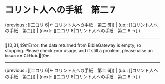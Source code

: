 # コリント人への手紙　第二 7

(previous:: [[二コリ 6|← コリント人への手紙　第二 6]]) | (up:: [[コリント人への手紙　第二]]) | (next:: [[二コリ 8|コリント人への手紙　第二 8 →]])

***
[0;31;49mError: the data returned from BibleGateway is empty, so stopping. Please check your usage, and if still a problem, please raise an issue on GitHub.[0m

***

(previous:: [[二コリ 6|← コリント人への手紙　第二 6]]) | (up:: [[コリント人への手紙　第二]]) | (next:: [[二コリ 8|コリント人への手紙　第二 8 →]])
